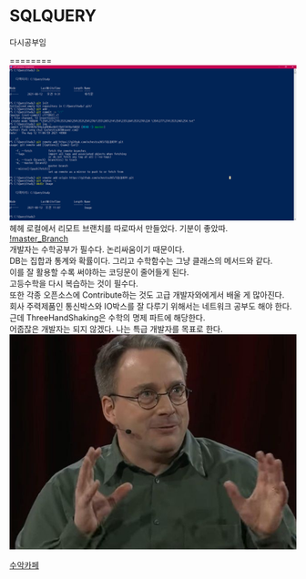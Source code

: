 # SQLQUERY
다시공부임

========
<img src ="https://github.com/ochestra365/SQLQUERY/blob/master/Image/20210812110811001.png"><br>
헤헤 로컬에서 리모트 브랜치를 따로따서 만들었다. 기분이 좋았따.<br>
[!master_Branch](https://github.com/ochestra365/SQLQUERY/tree/master)<br>
개발자는 수학공부가 필수다. 논리싸움이기 때문이다.<br>
DB는 집합과 통계와 확률이다. 그리고 수학함수는 그냥 클래스의 메서드와 같다.<br>
이를 잘 활용할 수록 써야하는 코딩문이 줄어들게 된다.<br>
고등수학을 다시 복습하는 것이 필수다.<br>
또한 각종 오픈소스에 Contribute하는 것도 고급 개발자와에게서 배울 게 많아진다.<br>
회사 주력제품인 통신박스와 IO박스를 잘 다루기 위해서는 네트워크 공부도 해야 한다.<br>
근데 ThreeHandShaking은 수학의 명제 파트에 해당한다.<br>
어줍잖은 개발자는 되지 않겠다. 나는 특급 개발자를 목표로 한다.<br>
<img src="https://github.com/ochestra365/SQLQUERY/blob/master/Image/%EB%A6%AC%EB%88%84%EC%8A%A4%20%ED%86%A0%EB%B0%9C%EC%A6%88.jpg">


[수악카페](https://www.youtube.com/user/minipole)
